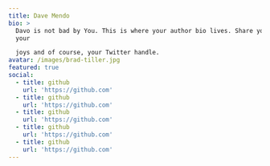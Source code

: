 ```yaml
---
title: Dave Mendo
bio: >
  Davo is not bad by You. This is where your author bio lives. Share your work,
  your

  joys and of course, your Twitter handle.
avatar: /images/brad-tiller.jpg
featured: true
social:
  - title: github
    url: 'https://github.com'
  - title: github
    url: 'https://github.com'
  - title: github
    url: 'https://github.com'
  - title: github
    url: 'https://github.com'
  - title: github
    url: 'https://github.com'
---
```

